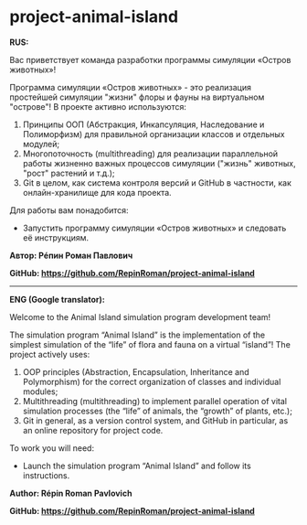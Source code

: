 # project-animal-island
**RUS:**

Вас приветствует команда разработки программы симуляции «Остров животных»!

Программа симуляции «Остров животных» - это реализация простейшей симуляции "жизни" флоры и фауны на виртуальном "острове"!
В проекте активно используются:
1) Принципы ООП (Абстракция, Инкапсуляция, Наследование и Полиморфизм) для правильной организации классов и отдельных модулей;
2) Многопоточность (multithreading) для реализации параллельной работы жизненно важных процессов симуляции ("жизнь" животных, "рост" растений и т.д.);
3) Git в целом, как система контроля версий и GitHub в частности, как онлайн-хранилище для кода проекта.

Для работы вам понадобится:
- Запустить программу симуляции «Остров животных» и следовать её инструкциям.

**Автор: Рéпин Роман Павлович**

**GitHub: https://github.com/RepinRoman/project-animal-island**

-------------------------------------------------------------------------------------------------

**ENG (Google translator):**

Welcome to the Animal Island simulation program development team!

The simulation program “Animal Island” is the implementation of the simplest simulation of the “life” of flora and fauna on a virtual “island”!
The project actively uses:
1) OOP principles (Abstraction, Encapsulation, Inheritance and Polymorphism) for the correct organization of classes and individual modules;
2) Multithreading (multithreading) to implement parallel operation of vital simulation processes (the “life” of animals, the “growth” of plants, etc.);
3) Git in general, as a version control system, and GitHub in particular, as an online repository for project code.

To work you will need:
- Launch the simulation program “Animal Island” and follow its instructions.

**Author: Répin Roman Pavlovich**

**GitHub: https://github.com/RepinRoman/project-animal-island**